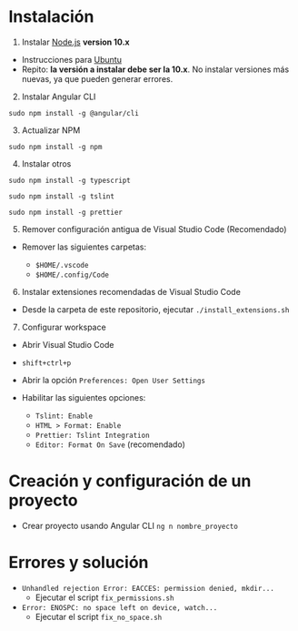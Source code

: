 # Instalación

1. Instalar [Node.js](https://github.com/nodesource/distributions/blob/master/README.md) **version 10.x**

- Instrucciones para [Ubuntu](https://github.com/nodesource/distributions/blob/master/README.md#debinstall)
- Repito: **la versión a instalar debe ser la 10.x**. No instalar versiones más nuevas, ya que pueden generar errores.

2. Instalar Angular CLI

`sudo npm install -g @angular/cli`

3. Actualizar NPM

`sudo npm install -g npm`

4. Instalar otros

`sudo npm install -g typescript`

`sudo npm install -g tslint`

`sudo npm install -g prettier`

5. Remover configuración antigua de Visual Studio Code (Recomendado)

- Remover las siguientes carpetas:

  - `$HOME/.vscode`
  - `$HOME/.config/Code`

6. Instalar extensiones recomendadas de Visual Studio Code

- Desde la carpeta de este repositorio, ejecutar `./install_extensions.sh`

7. Configurar workspace

- Abrir Visual Studio Code
- `shift+ctrl+p`
- Abrir la opción `Preferences: Open User Settings`
- Habilitar las siguientes opciones:

  - `Tslint: Enable`
  - `HTML > Format: Enable`
  - `Prettier: Tslint Integration`
  - `Editor: Format On Save` (recomendado)

# Creación y configuración de un proyecto

- Crear proyecto usando Angular CLI
  `ng n nombre_proyecto`

# Errores y solución

- `Unhandled rejection Error: EACCES: permission denied, mkdir...`
  - Ejecutar el script `fix_permissions.sh`
- `Error: ENOSPC: no space left on device, watch...`
  - Ejecutar el script `fix_no_space.sh`
